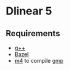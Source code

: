 # Dlinear 5

## Requirements

- [g++](https://gcc.gnu.org/)
- [Bazel](https://bazel.build/)
- [m4](https://www.gnu.org/software/m4/m4.html) to compile [gmp](https://gmplib.org/)
